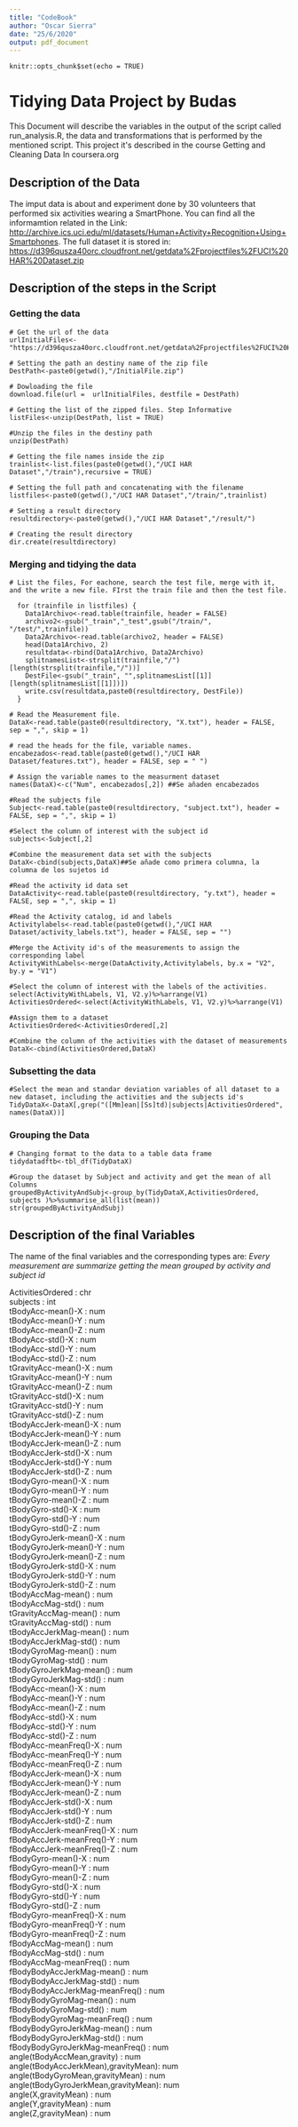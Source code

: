 ```yaml
---
title: "CodeBook"
author: "Oscar Sierra"
date: "25/6/2020"
output: pdf_document
---
```


```{r setup, include=FALSE}
knitr::opts_chunk$set(echo = TRUE)
```

# Tidying Data Project by Budas

This Document will describe the variables in the output of the script called run_analysis.R, the data and transformations that is performed by the mentioned script. This project it's described in the course Getting and Cleaning Data In coursera.org

## Description of the Data

The imput data is about and experiment done by 30 volunteers that performed six activities wearing a SmartPhone. You can find all the informamtion related in the Link: http://archive.ics.uci.edu/ml/datasets/Human+Activity+Recognition+Using+Smartphones. The full dataset it is stored in: https://d396qusza40orc.cloudfront.net/getdata%2Fprojectfiles%2FUCI%20HAR%20Dataset.zip

## Description of the steps in the Script

### Getting the data

```{r getting data}
# Get the url of the data
urlInitialFiles<-"https://d396qusza40orc.cloudfront.net/getdata%2Fprojectfiles%2FUCI%20HAR%20Dataset.zip"

# Setting the path an destiny name of the zip file
DestPath<-paste0(getwd(),"/InitialFile.zip")

# Dowloading the file
download.file(url =  urlInitialFiles, destfile = DestPath)

# Getting the list of the zipped files. Step Informative
listFiles<-unzip(DestPath, list = TRUE)

#Unzip the files in the destiny path
unzip(DestPath)

# Getting the file names inside the zip
trainlist<-list.files(paste0(getwd(),"/UCI HAR Dataset","/train"),recursive = TRUE)

# Setting the full path and concatenating with the filename
listfiles<-paste0(getwd(),"/UCI HAR Dataset","/train/",trainlist)

# Setting a result directory
resultdirectory<-paste0(getwd(),"/UCI HAR Dataset","/result/")

# Creating the result directory
dir.create(resultdirectory)

```

### Merging and tidying the data

```{r Merging and tidying the data}
# List the files, For eachone, search the test file, merge with it, and the write a new file. FIrst the train file and then the test file.

  for (trainfile in listfiles) {
    Data1Archivo<-read.table(trainfile, header = FALSE)
    archivo2<-gsub("_train","_test",gsub("/train/", "/test/",trainfile))
    Data2Archivo<-read.table(archivo2, header = FALSE)
    head(Data1Archivo, 2)
    resultdata<-rbind(Data1Archivo, Data2Archivo)
    splitnamesList<-strsplit(trainfile,"/")[length(strsplit(trainfile,"/"))]
    DestFile<-gsub("_train", "",splitnamesList[[1]][length(splitnamesList[[1]])])
    write.csv(resultdata,paste0(resultdirectory, DestFile))
  }

# Read the Measurement file.
DataX<-read.table(paste0(resultdirectory, "X.txt"), header = FALSE, sep = ",", skip = 1)

# read the heads for the file, variable names.
encabezados<-read.table(paste0(getwd(),"/UCI HAR Dataset/features.txt"), header = FALSE, sep = " ")

# Assign the variable names to the measurment dataset
names(DataX)<-c("Num", encabezados[,2]) ##Se añaden encabezados

#Read the subjects file
Subject<-read.table(paste0(resultdirectory, "subject.txt"), header = FALSE, sep = ",", skip = 1)

#Select the column of interest with the subject id
subjects<-Subject[,2]

#Combine the measurement data set with the subjects
DataX<-cbind(subjects,DataX)##Se añade como primera columna, la columna de los sujetos id

#Read the activity id data set
DataActivity<-read.table(paste0(resultdirectory, "y.txt"), header = FALSE, sep = ",", skip = 1)

#Read the Activity catalog, id and labels
Activitylabels<-read.table(paste0(getwd(),"/UCI HAR Dataset/activity_labels.txt"), header = FALSE, sep = "")

#Merge the Activity id's of the measurements to assign the corresponding label
ActivityWithLabels<-merge(DataActivity,Activitylabels, by.x = "V2", by.y = "V1")

#Select the column of interest with the labels of the activities.
select(ActivityWithLabels, V1, V2.y)%>%arrange(V1)
ActivitiesOrdered<-select(ActivityWithLabels, V1, V2.y)%>%arrange(V1)

#Assign them to a dataset
ActivitiesOrdered<-ActivitiesOrdered[,2]

#Combine the column of the activities with the dataset of measurements
DataX<-cbind(ActivitiesOrdered,DataX)

```

### Subsetting the data

```{r Subsetting the data}
#Select the mean and standar deviation variables of all dataset to a new dataset, including the activities and the subjects id's
TidyDataX<-DataX[,grep("([Mm]ean|[Ss]td)|subjects|ActivitiesOrdered", names(DataX))]
```

### Grouping the Data

```{r Grouping the Data}
# Changing format to the data to a table data frame
tidydatadftb<-tbl_df(TidyDataX)

#Group the dataset by Subject and activity and get the mean of all Columns
groupedByActivityAndSubj<-group_by(TidyDataX,ActivitiesOrdered, subjects )%>%summarise_all(list(mean))
str(groupedByActivityAndSubj)

```

## Description of the final Variables

The name of the final variables and the corresponding types are:
*Every measurement are summarize getting the mean grouped by activity and subject id*

ActivitiesOrdered                   : chr  
subjects                            : int  
tBodyAcc-mean()-X                   : num  
tBodyAcc-mean()-Y                   : num  
tBodyAcc-mean()-Z                   : num  
tBodyAcc-std()-X                    : num  
tBodyAcc-std()-Y                    : num  
tBodyAcc-std()-Z                    : num  
tGravityAcc-mean()-X                : num  
tGravityAcc-mean()-Y                : num  
tGravityAcc-mean()-Z                : num  
tGravityAcc-std()-X                 : num  
tGravityAcc-std()-Y                 : num  
tGravityAcc-std()-Z                 : num  
tBodyAccJerk-mean()-X               : num  
tBodyAccJerk-mean()-Y               : num  
tBodyAccJerk-mean()-Z               : num  
tBodyAccJerk-std()-X                : num  
tBodyAccJerk-std()-Y                : num  
tBodyAccJerk-std()-Z                : num  
tBodyGyro-mean()-X                  : num  
tBodyGyro-mean()-Y                  : num  
tBodyGyro-mean()-Z                  : num  
tBodyGyro-std()-X                   : num  
tBodyGyro-std()-Y                   : num  
tBodyGyro-std()-Z                   : num  
tBodyGyroJerk-mean()-X              : num  
tBodyGyroJerk-mean()-Y              : num  
tBodyGyroJerk-mean()-Z              : num  
tBodyGyroJerk-std()-X               : num  
tBodyGyroJerk-std()-Y               : num  
tBodyGyroJerk-std()-Z               : num  
tBodyAccMag-mean()                  : num  
tBodyAccMag-std()                   : num  
tGravityAccMag-mean()               : num  
tGravityAccMag-std()                : num  
tBodyAccJerkMag-mean()              : num  
tBodyAccJerkMag-std()               : num  
tBodyGyroMag-mean()                 : num  
tBodyGyroMag-std()                  : num  
tBodyGyroJerkMag-mean()             : num  
tBodyGyroJerkMag-std()              : num  
fBodyAcc-mean()-X                   : num  
fBodyAcc-mean()-Y                   : num  
fBodyAcc-mean()-Z                   : num  
fBodyAcc-std()-X                    : num  
fBodyAcc-std()-Y                    : num  
fBodyAcc-std()-Z                    : num  
fBodyAcc-meanFreq()-X               : num  
fBodyAcc-meanFreq()-Y               : num  
fBodyAcc-meanFreq()-Z               : num  
fBodyAccJerk-mean()-X               : num  
fBodyAccJerk-mean()-Y               : num  
fBodyAccJerk-mean()-Z               : num  
fBodyAccJerk-std()-X                : num  
fBodyAccJerk-std()-Y                : num  
fBodyAccJerk-std()-Z                : num  
fBodyAccJerk-meanFreq()-X           : num  
fBodyAccJerk-meanFreq()-Y           : num  
fBodyAccJerk-meanFreq()-Z           : num  
fBodyGyro-mean()-X                  : num  
fBodyGyro-mean()-Y                  : num  
fBodyGyro-mean()-Z                  : num  
fBodyGyro-std()-X                   : num  
fBodyGyro-std()-Y                   : num  
fBodyGyro-std()-Z                   : num  
fBodyGyro-meanFreq()-X              : num  
fBodyGyro-meanFreq()-Y              : num  
fBodyGyro-meanFreq()-Z              : num  
fBodyAccMag-mean()                  : num  
fBodyAccMag-std()                   : num  
fBodyAccMag-meanFreq()              : num  
fBodyBodyAccJerkMag-mean()          : num  
fBodyBodyAccJerkMag-std()           : num  
fBodyBodyAccJerkMag-meanFreq()      : num  
fBodyBodyGyroMag-mean()             : num  
fBodyBodyGyroMag-std()              : num  
fBodyBodyGyroMag-meanFreq()         : num  
fBodyBodyGyroJerkMag-mean()         : num  
fBodyBodyGyroJerkMag-std()          : num  
fBodyBodyGyroJerkMag-meanFreq()     : num  
angle(tBodyAccMean,gravity)         : num  
angle(tBodyAccJerkMean),gravityMean): num  
angle(tBodyGyroMean,gravityMean)    : num  
angle(tBodyGyroJerkMean,gravityMean): num  
angle(X,gravityMean)                : num  
angle(Y,gravityMean)                : num  
angle(Z,gravityMean)                : num  